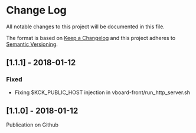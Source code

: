 # Change Log
All notable changes to this project will be documented in this file.

The format is based on [Keep a Changelog](http://keepachangelog.com/)
and this project adheres to [Semantic Versioning](http://semver.org/).


## [1.1.1] - 2018-01-12
### Fixed
- Fixing $KCK_PUBLIC_HOST injection in vboard-front/run_http_server.sh

## [1.1.0] - 2018-01-12
Publication on Github
